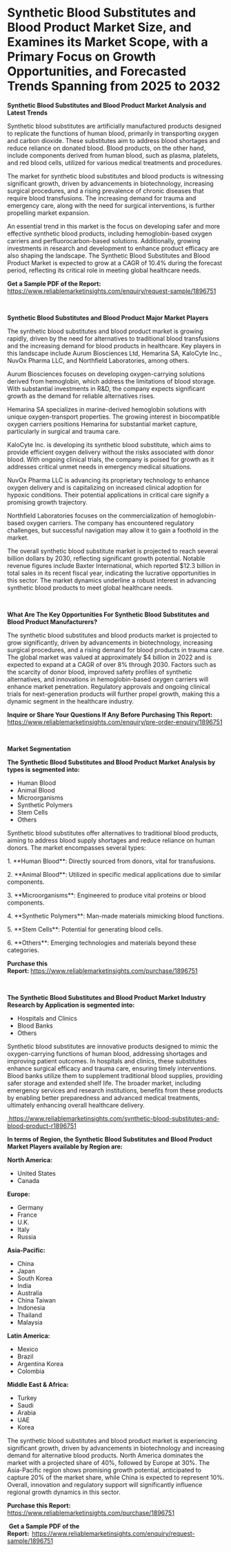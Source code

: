 <p><h1>Synthetic Blood Substitutes and Blood Product Market Size, and Examines its Market Scope, with a Primary Focus on Growth Opportunities, and Forecasted Trends Spanning from 2025 to 2032</h1></p><p><strong>Synthetic Blood Substitutes and Blood Product Market Analysis and Latest Trends</strong></p>
<p><p>Synthetic blood substitutes are artificially manufactured products designed to replicate the functions of human blood, primarily in transporting oxygen and carbon dioxide. These substitutes aim to address blood shortages and reduce reliance on donated blood. Blood products, on the other hand, include components derived from human blood, such as plasma, platelets, and red blood cells, utilized for various medical treatments and procedures.</p><p>The market for synthetic blood substitutes and blood products is witnessing significant growth, driven by advancements in biotechnology, increasing surgical procedures, and a rising prevalence of chronic diseases that require blood transfusions. The increasing demand for trauma and emergency care, along with the need for surgical interventions, is further propelling market expansion.</p><p>An essential trend in this market is the focus on developing safer and more effective synthetic blood products, including hemoglobin-based oxygen carriers and perfluorocarbon-based solutions. Additionally, growing investments in research and development to enhance product efficacy are also shaping the landscape. The Synthetic Blood Substitutes and Blood Product Market is expected to grow at a CAGR of 10.4% during the forecast period, reflecting its critical role in meeting global healthcare needs.</p></p>
<p><strong>Get a Sample PDF of the Report:&nbsp;</strong> <a href="https://www.reliablemarketinsights.com/enquiry/request-sample/1896751?utm_campaign=3293&utm_medium=2&utm_source=Github&utm_content=ia&utm_term=13042025&utm_id=synthetic-blood-substitutes-and-blood-product">https://www.reliablemarketinsights.com/enquiry/request-sample/1896751</a></p>
<p>&nbsp;</p>
<p><strong>Synthetic Blood Substitutes and Blood Product Major Market Players</strong></p>
<p><p>The synthetic blood substitutes and blood product market is growing rapidly, driven by the need for alternatives to traditional blood transfusions and the increasing demand for blood products in healthcare. Key players in this landscape include Aurum Biosciences Ltd, Hemarina SA, KaloCyte Inc., NuvOx Pharma LLC, and Northfield Laboratories, among others.</p><p>Aurum Biosciences focuses on developing oxygen-carrying solutions derived from hemoglobin, which address the limitations of blood storage. With substantial investments in R&D, the company expects significant growth as the demand for reliable alternatives rises.</p><p>Hemarina SA specializes in marine-derived hemoglobin solutions with unique oxygen-transport properties. The growing interest in biocompatible oxygen carriers positions Hemarina for substantial market capture, particularly in surgical and trauma care.</p><p>KaloCyte Inc. is developing its synthetic blood substitute, which aims to provide efficient oxygen delivery without the risks associated with donor blood. With ongoing clinical trials, the company is poised for growth as it addresses critical unmet needs in emergency medical situations.</p><p>NuvOx Pharma LLC is advancing its proprietary technology to enhance oxygen delivery and is capitalizing on increased clinical adoption for hypoxic conditions. Their potential applications in critical care signify a promising growth trajectory.</p><p>Northfield Laboratories focuses on the commercialization of hemoglobin-based oxygen carriers. The company has encountered regulatory challenges, but successful navigation may allow it to gain a foothold in the market.</p><p>The overall synthetic blood substitute market is projected to reach several billion dollars by 2030, reflecting significant growth potential. Notable revenue figures include Baxter International, which reported $12.3 billion in total sales in its recent fiscal year, indicating the lucrative opportunities in this sector. The market dynamics underline a robust interest in advancing synthetic blood products to meet global healthcare needs.</p></p>
<p>&nbsp;</p>
<p><strong>What Are The Key Opportunities For Synthetic Blood Substitutes and Blood Product Manufacturers?</strong></p>
<p><p>The synthetic blood substitutes and blood products market is projected to grow significantly, driven by advancements in biotechnology, increasing surgical procedures, and a rising demand for blood products in trauma care. The global market was valued at approximately $4 billion in 2022 and is expected to expand at a CAGR of over 8% through 2030. Factors such as the scarcity of donor blood, improved safety profiles of synthetic alternatives, and innovations in hemoglobin-based oxygen carriers will enhance market penetration. Regulatory approvals and ongoing clinical trials for next-generation products will further propel growth, making this a dynamic segment in the healthcare industry.</p></p>
<p><strong>Inquire or Share Your Questions If Any Before Purchasing This Report:</strong> <a href="https://www.reliablemarketinsights.com/enquiry/pre-order-enquiry/1896751?utm_campaign=3293&utm_medium=2&utm_source=Github&utm_content=ia&utm_term=13042025&utm_id=synthetic-blood-substitutes-and-blood-product">https://www.reliablemarketinsights.com/enquiry/pre-order-enquiry/1896751</a></p>
<p>&nbsp;</p>
<p><strong>Market Segmentation</strong></p>
<p><strong>The Synthetic Blood Substitutes and Blood Product Market Analysis by types is segmented into:</strong></p>
<p><ul><li>Human Blood</li><li>Animal Blood</li><li>Microorganisms</li><li>Synthetic Polymers</li><li>Stem Cells</li><li>Others</li></ul></p>
<p><p>Synthetic blood substitutes offer alternatives to traditional blood products, aiming to address blood supply shortages and reduce reliance on human donors. The market encompasses several types: </p><p>1. **Human Blood**: Directly sourced from donors, vital for transfusions.</p><p>2. **Animal Blood**: Utilized in specific medical applications due to similar components.</p><p>3. **Microorganisms**: Engineered to produce vital proteins or blood components.</p><p>4. **Synthetic Polymers**: Man-made materials mimicking blood functions.</p><p>5. **Stem Cells**: Potential for generating blood cells.</p><p>6. **Others**: Emerging technologies and materials beyond these categories.</p></p>
<p><strong>Purchase this Report:&nbsp;</strong><a href="https://www.reliablemarketinsights.com/purchase/1896751?utm_campaign=3293&utm_medium=2&utm_source=Github&utm_content=ia&utm_term=13042025&utm_id=synthetic-blood-substitutes-and-blood-product">https://www.reliablemarketinsights.com/purchase/1896751</a></p>
<p>&nbsp;</p>
<p><strong>The Synthetic Blood Substitutes and Blood Product Market Industry Research by Application is segmented into:</strong></p>
<p><ul><li>Hospitals and Clinics</li><li>Blood Banks</li><li>Others</li></ul></p>
<p><p>Synthetic blood substitutes are innovative products designed to mimic the oxygen-carrying functions of human blood, addressing shortages and improving patient outcomes. In hospitals and clinics, these substitutes enhance surgical efficacy and trauma care, ensuring timely interventions. Blood banks utilize them to supplement traditional blood supplies, providing safer storage and extended shelf life. The broader market, including emergency services and research institutions, benefits from these products by enabling better preparedness and advanced medical treatments, ultimately enhancing overall healthcare delivery.</p></p>
<p><a href="https://www.reliablemarketinsights.com/synthetic-blood-substitutes-and-blood-product-r1896751?utm_campaign=3293&utm_medium=2&utm_source=Github&utm_content=ia&utm_term=13042025&utm_id=synthetic-blood-substitutes-and-blood-product">&nbsp;https://www.reliablemarketinsights.com/synthetic-blood-substitutes-and-blood-product-r1896751</a></p>
<p><strong>In terms of Region, the Synthetic Blood Substitutes and Blood Product Market Players available by Region are:</strong></p>
<p>
    <p> <strong> North America: </strong>
        <ul>
            <li>United States</li>
            <li>Canada</li>
        </ul>
        </p> 
    <p> <strong> Europe: </strong>
        <ul>
            <li>Germany</li>
            <li>France</li>
            <li>U.K.</li>
            <li>Italy</li>
            <li>Russia</li>
        </ul>
        </p> 
    <p> <strong> Asia-Pacific: </strong>
        <ul>
            <li>China</li>
            <li>Japan</li>
            <li>South Korea</li>
            <li>India</li>
            <li>Australia</li>
            <li>China Taiwan</li>
            <li>Indonesia</li>
            <li>Thailand</li>
            <li>Malaysia</li>
        </ul>
        </p> 
    <p> <strong> Latin America: </strong>
        <ul>
            <li>Mexico</li>
            <li>Brazil</li>
            <li>Argentina Korea</li>
            <li>Colombia</li>
        </ul>
        </p> 
    <p> <strong> Middle East & Africa: </strong>
        <ul>
            <li>Turkey</li>
            <li>Saudi</li>
            <li>Arabia</li>
            <li>UAE</li>
            <li>Korea</li>
        </ul>
    </p>
    </p>
<p><p>The synthetic blood substitutes and blood product market is experiencing significant growth, driven by advancements in biotechnology and increasing demand for alternative blood products. North America dominates the market with a projected share of 40%, followed by Europe at 30%. The Asia-Pacific region shows promising growth potential, anticipated to capture 20% of the market share, while China is expected to represent 10%. Overall, innovation and regulatory support will significantly influence regional growth dynamics in this sector.</p></p>
<p><strong>Purchase this Report: </strong><a href="https://www.reliablemarketinsights.com/purchase/1896751?utm_campaign=3293&utm_medium=2&utm_source=Github&utm_content=ia&utm_term=13042025&utm_id=synthetic-blood-substitutes-and-blood-product">https://www.reliablemarketinsights.com/purchase/1896751</a></p>
<p>&nbsp;<strong>Get a Sample PDF of the Report:&nbsp;&nbsp;</strong><a href="https://www.reliablemarketinsights.com/enquiry/request-sample/1896751?utm_campaign=3293&utm_medium=2&utm_source=Github&utm_content=ia&utm_term=13042025&utm_id=synthetic-blood-substitutes-and-blood-product">https://www.reliablemarketinsights.com/enquiry/request-sample/1896751</a></p>
<p><strong></strong></p>
<p><p></p><p></p><p></p></p>